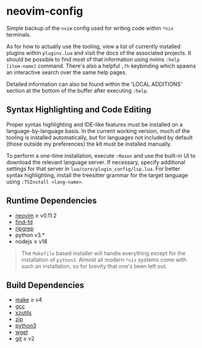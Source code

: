 # neovim-config

Simple backup of the `nvim` config used for writing code within `*nix`
terminals.

As for how to actually use the tooling, view a list of currently installed
plugins within `plugins.lua` and visit the docs of the associated projects. It
should be possible to find most of that information using nvims
`:help [item-name]` command. There's also a helpful `,fh` keybinding which
spawns an interactive search over the same help pages.

Detailed information can also be found within the 'LOCAL ADDITIONS' section at
the bottom of the buffer after executing `:help`.

## Syntax Highlighting and Code Editing

Proper syntax highlighting and IDE-like features must be installed on a
language-by-language basis. In the current working version, much of the tooling
is installed automatically, but for languages not included by default (those
outside my preferences) the kit must be installed manually.

To perform a one-time installation, execute `:Mason` and use the built-in UI to
download the relevant language server. If necessary, specify additional settings
for that server in `lua/core/plugin_config/lsp.lua`. For better syntax
highlighting, install the treesitter grammar for the target language using
`:TSInstall <lang-name>`.

## Runtime Dependencies

- [neovim](https://github.com/neovim/neovim/releases) $\geq$ v0.11.2
- [find-fd](https://github.com/sharkdp/fd)
- [ripgrep](https://github.com/BurntSushi/ripgrep)
- python v3.\*
- nodejs $\geq$ v18

> The `Makefile` based installer will handle everything except for the
> installation of `python3`. Almost all modern `*nix` systems come with such an
> installation, so for brevity that one's been left out.

## Build Dependencies

- [make](https://www.gnu.org/software/make/manual/make.html) $\geq$ v4
- [gcc](https://gcc.gnu.org/)
- [xzutils](https://tukaani.org/xz/)
- [zip](https://infozip.sourceforge.net/Zip.html)
- [python3](https://github.com/python/cpython)
- [wget](https://www.gnu.org/software/wget/)
- [git](https://git-scm.com/) $\geq$ v2

